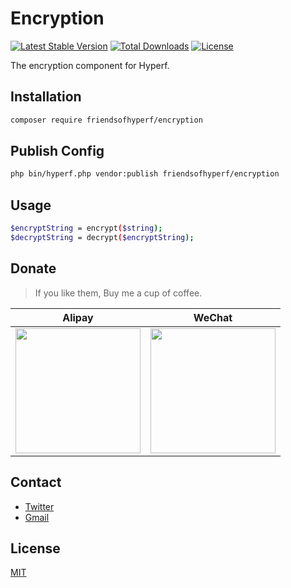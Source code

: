 # Encryption

[![Latest Stable Version](https://img.shields.io/packagist/v/friendsofhyperf/encryption)](https://packagist.org/packages/friendsofhyperf/encryption)
[![Total Downloads](https://img.shields.io/packagist/dt/friendsofhyperf/encryption)](https://packagist.org/packages/friendsofhyperf/encryption)
[![License](https://img.shields.io/packagist/l/friendsofhyperf/encryption)](https://github.com/friendsofhyperf/encryption)

The encryption component for Hyperf.

## Installation

```bash
composer require friendsofhyperf/encryption
```

## Publish Config

```bash
php bin/hyperf.php vendor:publish friendsofhyperf/encryption
```

## Usage

```bash
$encryptString = encrypt($string);
$decryptString = decrypt($encryptString);
```

## Donate

> If you like them, Buy me a cup of coffee.

| Alipay | WeChat |
|  ----  | ----  |
| <img src="https://hdj.me/images/alipay-min.jpg" width="200" height="200" />  | <img src="https://hdj.me/images/wechat-pay-min.jpg" width="200" height="200" /> |

## Contact

- [Twitter](https://twitter.com/huangdijia)
- [Gmail](mailto:huangdijia@gmail.com)

## License

[MIT](LICENSE)
